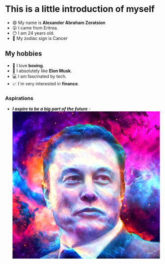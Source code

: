 # This is a little introduction of myself

- :smile: My name is **Alexander Abraham Zeratsion**
- :astonished: I came from Eritrea.
- :no_mouth: I am 24 years old.
- :star2: My zodiac sign is Cancer

## My hobbies

- :punch: I love **boxing**.
- :man: I absolutely like **Elon Musk**.
- :computer: I am fascinated by tech.
- :chart_with_upwards_trend: I`m very interested in **finance**.

### Aspirations

- **_I aspire to be a big part of the
  future_** -![A picture of Elon Musk](../assets/Elonmusk.jpeg)
